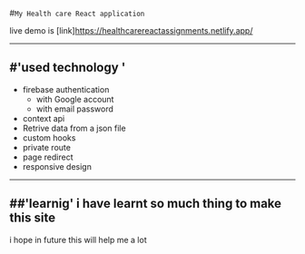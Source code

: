 #`My Health care React application `
 
 live demo is [link]https://healthcarereactassignments.netlify.app/

------------------------------
 #'used technology '
-----------------------------
 - firebase authentication 
     - with Google account 
     - with email password
- context api
- Retrive data from a json file 
- custom hooks
- private route 
- page redirect 
- responsive design 
---------------------------------------------------
##'learnig'
  i have learnt so much thing to make this site 
  ------------------------------------------------
  i hope in future this will help me a lot 